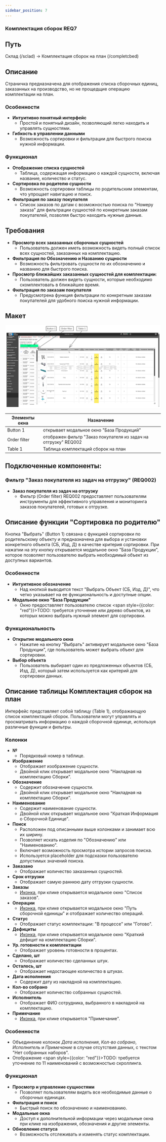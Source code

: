 ```yaml
---
sidebar_position: 7
---
```

### Комплектация сборок REQ7

## Путь 
Склад (/sclad) -> Комплектация сборок на план (/completcbed)

## Описание
Страничка предназначена для отображения списка сборочных единиц, заказанных на производство, но не прощедщие операцию комплектации на план.

### Особенности
- **Интуитивно понятный интерфейс**
    - Простой и понятный дизайн, позволяющий легко находить и управлять сущностями.
- **Гибкость в управлении данными**
    - Возможность сортировки и фильтрации для быстрого поиска нужной информации.

### Функционал
- **Отображение списка сущностей**
   - Таблица, содержащая информацию о каждой сущности, включая название, количество и статус.
- **Сортировка по родителю сущности**
   - Возможность сортировки таблицы по родительским элементам, что упрощает навигацию и поиск.
- **Фильтрация по заказу покупателя**
   - Список заказов по датам с возможностью поиска по "Номеру заказа" для фильтрации сущностей по конкретным заказам покупателей, позволяя быстро находить нужные данные.

## Требования
- **Просмотр всех заказанных сборочных сущностей**
  - Пользователь должен иметь возможность видеть полный список всех сущностей, заказанных на комплектацию.
- **Фильтрация по Обозначению и Названию сущности**
  - Возможность фильтровать сущности по их обозначению и названию для быстрого поиска.
- **Просмотр ближайших заказанных сущностей для комплектации**:
  - Пользователь должен видеть сущности, которые необходимо скомплектовать в ближайшее время.
- **Фильтрация по заказам покупателя**
  - Предусмотрена функция фильтрации по конкретным заказам покупателей для удобного поиска нужной информации.

## Макет
![Пример изображения Комплектация сборок на план](\img\CompleteSetOfAssemblies\CompleteSetOfAssemblies.png)

| Элементы окна | Назначение |
|---|---|
|Button 1| открывает модальное окно "База Продукций" |
|Order filter| отображен фильтр "Заказ покупателя из задач на отгрузку" REQ002 |
|Table 1| Таблица комплектаций сборок на план |

## Подключенные компоненты:
### Фильтр "Заказ покупателя из задач на отгрузку" (REQ002)
- **Заказ покупателя из задач на отгрузку** 
  - Фильтр (Order filter) REQ002 предоставляет пользователям инструменты для эффективного управления и мониторинга заказов покупателей, готовых к отгрузке.

## Описание функции "Сортировка по родителю"
Кнопка "Выбрать" (Button 1) связана с функцией сортировки по родительскому объекту и предназначена для выбора и установки конкретного объекта (СБ, Изд, Д) в качестве критерия сортировки. При нажатии на эту кнопку открывается модальное окно "База Продукции", которое позволяет пользователю выбрать необходимый объект из доступных вариантов.

### Особенности
- **Интуитивное обозначение**
  - Над кнопкой выводится текст "Выбрать Объект (СБ, Изд, Д)", что четко указывает на ее функциональность и доступные опции.
- **Модальное окно "База Продукции"**
  - Окно предоставляет пользователю список <span style={{color: "red"}}>TODO: требуется уточнение</span> или дерево объектов, из которых можно выбрать нужный элемент для сортировки.

### Функциональность
- **Открытие модального окна**
  - Нажатие на кнопку "Выбрать" активирует модальное окно "База Продукции", где пользователь может выбрать объект для сортировки.
- **Выбор объекта**
  - Пользователь выбирает один из предложенных объектов (СБ, Изд, Д), который затем используется как критерий для сортировки данных.

## Описание таблицы Комплектация сборок на план
Интерфейс представляет собой таблицу (Table 1), отображающую список комплектаций сборок. Пользователи могут управлять и просматривать информацию о каждой сборочной единице, используя различные функции и фильтры.

### Колонки
- **№** 
    - Порядковый номер в таблице.
- **Изображение** 
    - Отображает изображение сущности.
    - Двойной клик открывает модальное окно "Накладная на комплектацию Сборки".
- **Обозначение** 
    - Содержит обозначение сущности.
    - Двойной клик открывает модальное окно "Накладная на комплектацию Сборки".
- **Наименование** 
    - Содержит наименование сущности.
    - Двойной клик открывает модальное окно "Краткая Информация о Сборочной Единице".
- **Поиск**
    - Расположен под описанными выше колонками и занимает всю их ширину.
    - Позволяет искать изделия по "Обозначению" или "Наименованию".
    - Включает возможность просмотра истории запросов поиска.
    - Используется placeholder для подсказки пользователю допустимых значений поиска.
- **Заказано** 
    - Отображает количество заказанных сущностей.
- **Срок отгрузки** 
    - Отображает самую раннюю дату отгрузки сущности.
- **Заказы** 
    - [Иконка](/img/plus.png), при клике открывается модальное окно "Список заказов".
- **Операции** 
    - [Иконка](/img/plus.png), при клике открывается модальное окно "Путь сборочной единицы" и отображает количество операций.
- **Статус** 
    - Отображает статус комплектации: "В процессе" или "Готово".
- **Дефициты** 
    - [Иконка](/img/plus.png), при клике открывается модальное окно "Краткий дефицит на комплектацию Сборки".
- **Ур. готовности к комплектации** 
    - Отображает уровень готовности в процентах.
- **Сделано, шт** 
    - Отображает количество сделанных штук.
- **Осталось, шт** 
    - Отображает недостающее количество в штуках.
- **Дата исполнения** 
    - Содержит дату из накладной на комплектацию.
- **Кол-во собрано** 
    - Отображает количество собранных сущностей.
- **Исполнитель** 
    - Отображает ФИО сотрудника, выбранного в накладной на комплектацию.
- **Примечание** 
    - [Иконка](/img/plus.png), при клике открывается "Примечание".

### Особенности
- Объединение колонок *Дата исполнения*, *Кол-во собрано*, *Исполнитель* и *Примечание* в случае отсутствия данных, с текстом "Нет собранных наборов".
- Отображение <span style={{color: "red"}}>TODO: требуется уточнение</span> по 11 наименований с возможностью скроллинга.

### Функционал
- **Просмотр и управление сущностями**
    - Позволяет пользователям видеть все необходимые данные о сборочных единицах.
- **Фильтрация и поиск**
    - Быстрый поиск по обозначению и наименованию.
- **Модальные окна**
    - Доступ к дополнительной информации через модальные окна при клике на изображения, обозначения и другие элементы.
- **Обновление статуса**
    - Возможность отслеживать и изменять статус комплектации.
